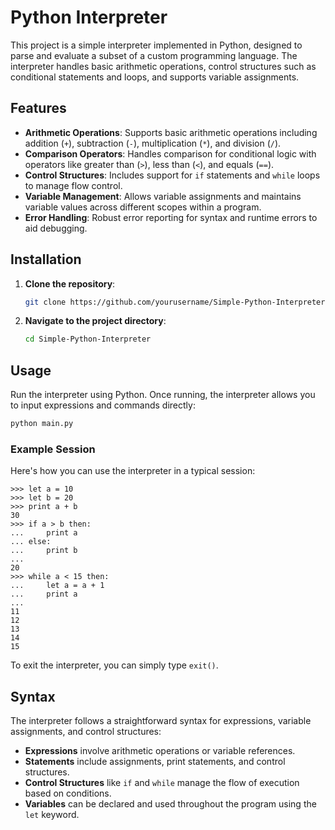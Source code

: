 # Python Interpreter

This project is a simple interpreter implemented in Python, designed to parse and evaluate a subset of a custom programming language. The interpreter handles basic arithmetic operations, control structures such as conditional statements and loops, and supports variable assignments.

## Features

- **Arithmetic Operations**: Supports basic arithmetic operations including addition (`+`), subtraction (`-`), multiplication (`*`), and division (`/`).
- **Comparison Operators**: Handles comparison for conditional logic with operators like greater than (`>`), less than (`<`), and equals (`==`).
- **Control Structures**: Includes support for `if` statements and `while` loops to manage flow control.
- **Variable Management**: Allows variable assignments and maintains variable values across different scopes within a program.
- **Error Handling**: Robust error reporting for syntax and runtime errors to aid debugging.

## Installation

1. **Clone the repository**:
   ```bash
   git clone https://github.com/yourusername/Simple-Python-Interpreter.git
   ```
2. **Navigate to the project directory**:
   ```bash
   cd Simple-Python-Interpreter
   ```

## Usage

Run the interpreter using Python. Once running, the interpreter allows you to input expressions and commands directly:

```bash
python main.py
```

### Example Session
Here's how you can use the interpreter in a typical session:

```
>>> let a = 10
>>> let b = 20
>>> print a + b
30
>>> if a > b then:
...     print a
... else:
...     print b
...
20
>>> while a < 15 then:
...     let a = a + 1
...     print a
...
11
12
13
14
15
```

To exit the interpreter, you can simply type `exit()`.

## Syntax

The interpreter follows a straightforward syntax for expressions, variable assignments, and control structures:

- **Expressions** involve arithmetic operations or variable references.
- **Statements** include assignments, print statements, and control structures.
- **Control Structures** like `if` and `while` manage the flow of execution based on conditions.
- **Variables** can be declared and used throughout the program using the `let` keyword.

